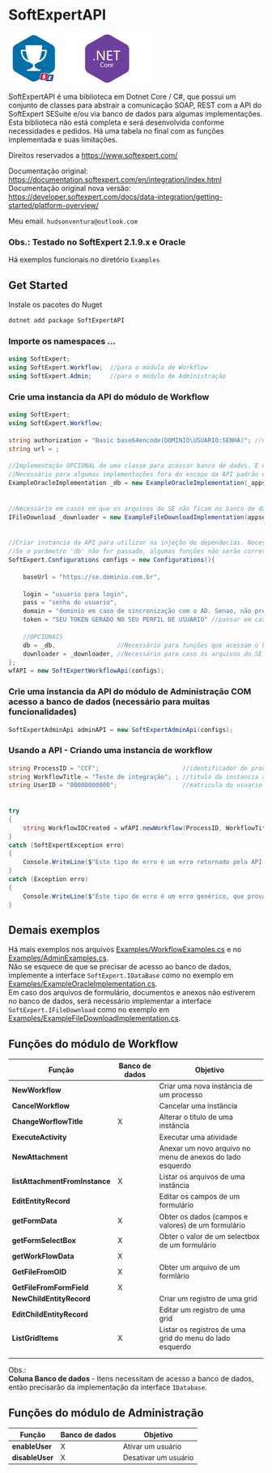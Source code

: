 # SoftExpertAPI
  

<img src="src/120.png" alt="Dotnet Logo" width="100px" height="100px">
<img src="src/dotnet_logo.png" alt="Dotnet Logo" width="180px" height="100px">

  
SoftExpertAPI é uma biblioteca em Dotnet Core / C#, que possui um conjunto de classes para abstrair a comunicação SOAP, REST com a API do SoftExpert SESuite e/ou via banco de dados para algumas implementações.<br>
Esta biblioteca não está completa e será desenvolvida conforme necessidades e pedidos.  Há uma tabela no final com as funções implementada e suas limitações.   

Direitos reservados a https://www.softexpert.com/  

Documentação original: https://documentation.softexpert.com/en/integration/index.html  
Documentação original nova versão: https://developer.softexpert.com/docs/data-integration/getting-started/platform-overview/  

Meu email. `hudsonventura@outlook.com`  

### Obs.: Testado no SoftExpert 2.1.9.x e Oracle

Há exemplos funcionais no diretório `Examples`  

## Get Started 
Instale os pacotes do Nuget  
``` bash
dotnet add package SoftExpertAPI
```

### Importe os namespaces ...
```C#
using SoftExpert;
using SoftExpert.Workflow;  //para o módulo de Workflow
using SoftExpert.Admin;     //para o módulo de Administração
```  


### Crie uma instancia da API do módulo de Workflow

```C#
using SoftExpert;
using SoftExpert.Workflow; 

string authorization = "Basic base64encode(DOMINIO\USUARIO:SENHA)"; //deve ser codificado em base64
string url = ;

//Implementação OPCIONAL de uma classe para acessar banco de dados. É necessário respeitar a interface SoftExpertAPI.Interfaces.IDataBase
//Necessário para algumas implementações fora do escopo da API padrão do SoftExpert.
ExampleOracleImplementation _db = new ExampleOracleImplementation(_appsettings);


//Necessário em casos em que os arquivos do SE não ficam no banco de dados
IFileDownload _downloader = new ExampleFileDownloadImplementation(appsettings);


//Criar instancia da API para utilizar na injeção de dependecias. Necessário informar a URL completa do SE e o header Authorization ou todos os headers.
//Se o parâmetro 'db' não for passado, algumas funções não serão corretamente executadas
SoftExpert.Configurations configs = new Configurations(){

	baseUrl = "https://se.dominio.com.br",
	
	login = "usuario para login",
	pass = "senha do usuario",
	domain = "dominio em caso de sincronização com o AD. Senao, não preencher",
	token = "SEU TOKEN GERADO NO SEU PERFIL DE USUARIO" //passar em caso de não passar login e senha. Se passado o token, login e senha serão ignorados

	//OPCIONAIS
	db = _db,                 //Necessário para funções que acessam o banco de dados. Implementar a interface SoftExpert.IDataBase
	downloader = _downloader, //Necessário para caso os arquivos do SE fiquem em um diretório controlado. Implementar a interface SoftExpert.IFileDownload
};
wfAPI = new SoftExpertWorkflowApi(configs);
```  


### Crie uma instancia da API do módulo de Administração COM acesso a banco de dados (necessário para muitas funcionalidades)

```C#
SoftExpertAdminApi adminAPI = new SoftExpertAdminApi(configs);
```  

### Usando a API - Criando uma instancia de workflow  

```C#
string ProcessID = "CCF";                       //identificador do processo
string WorkflowTitle = "Teste de integração"; ; //titulo da instancia a ser criado
string UserID = "00000000000";                  //matricula do usuario


try
{
    string WorkflowIDCreated = wfAPI.newWorkflow(ProcessID, WorkflowTitle, UserID);
}
catch (SoftExpertException erro)
{
    Console.WriteLine($"Este tipo de erro é um erro retornado pela API do SoftExpert. Quando ele for lançado, significa que a comunicação com o servidor funcionou, mas você passou algum parametro que o SESuite não aceito. No 'erro.Message' há detalhes sobre o problema. Erro: {erro.Message}");
}
catch (Exception erro)
{
    Console.WriteLine($"Este tipo de erro é um erro genérico, que provavelmente acontecerá em caso de falha de comunicação com o servidor. Erro: {erro.Message}");
}
```

## Demais exemplos
Há mais exemplos nos arquivos [Examples/WorkflowExamples.cs](Examples/WorkflowExamples.cs) e no [Examples/AdminExamples.cs](Examples/AdminExamples.cs).  
Não se esquece de que se precisar de acesso ao banco de dados, implemente a interface `SoftExpert.IDataBase` como no exemplo em [Examples/ExampleOracleImplementation.cs](Examples/ExampleOracleImplementation.cs).  
Em caso dos arquivos de formulário, documentos e anexos não estiverem no banco de dados, será necessário implementar a interface `SoftExpert.IFileDownload` como no exemplo em [Examples/ExampleFileDownloadImplementation.cs](Examples/ExampleFileDownloadImplementation.cs).


## Funções do módulo de Workflow

| Função                         | Banco de dados | Objetivo                                                  |
| ------------------------------ | -------------- | --------------------------------------------------------- |
| **NewWorkflow**                |                | Criar uma nova instância de um processo                   |
| **CancelWorkflow**             |                | Cancelar uma instância                                    |
| **ChangeWorflowTitle**         | X              | Alterar o título de uma instância                         |
| **ExecuteActivity**            |                | Executar uma atividade                                    |
| **NewAttachment**              |                | Anexar um novo arquivo no menu de anexos do lado esquerdo |
| **listAttachmentFromInstance** | X              | Listar os arquivos de uma instância                       |
| **EditEntityRecord**           |                | Editar os campos de um formulário                         |
| **getFormData**                | X              | Obter os dados (campos e valores) de um formulário        |
| **getFormSelectBox**           | X              | Obter o valor de um selectbox de um formulário            |
| **getWorkFlowData**            | X              |                                                           |
| **GetFileFromOID**             | X              | Obter um arquivo de um formlário                          |
| **GetFileFromFormField**       | X              |                                                           |
| **NewChildEntityRecord**       |                | Criar um registro de uma grid                             |
| **EditChildEntityRecord**      |                | Editar um registro de uma grid                            |
| **ListGridItems**              | X              | Listar os registros de uma grid do menu do lado esquerdo  |
|                                |                |                                                           |
|                                |                |                                                           |

 
Obs.:  
**Coluna Banco de dados** - Itens necessitam de acesso a banco de dados, então precisarão da implementação da interface `IDatabase`.


## Funções do módulo de Administração

| Função          | Banco de dados | Objetivo             |
| --------------- | -------------- | -------------------- |
| **enableUser**  | X              | Ativar um usuário    |
| **disableUser** | X              | Desativar um usuário |
